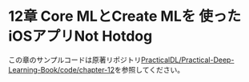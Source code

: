 # 12章 Core MLとCreate MLを 使ったiOSアプリNot Hotdog

この章のサンプルコードは原著リポジトリ[PracticalDL/Practical-Deep-Learning-Book/code/chapter-12](https://github.com/PracticalDL/Practical-Deep-Learning-Book/tree/master/code/chapter-12)を参照してください。